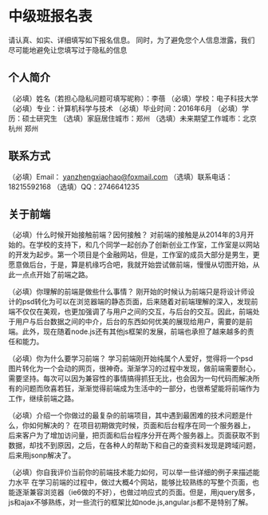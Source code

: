 # 中级班报名表

请认真、如实、详细填写如下报名信息。
同时，为了避免您个人信息泄露，我们尽可能地避免让您填写过于隐私的信息

## 个人简介

（必填）姓名（若担心隐私问题可填写昵称）：李蓓
（必填）学校：电子科技大学
（必填）专业：计算机科学与技术
（必填）毕业时间：2016年6月
（必填）学历：硕士研究生
（选填）家庭居住城市：郑州
（选填）未来期望工作城市：北京 杭州 郑州

## 联系方式

（必填）Email： yanzhengxiaohao@foxmail.com
（选填）联系电话：18215592168
（选填）QQ：2746641235

## 关于前端

（必填）什么时候开始接触前端？因何接触？
         对前端的接触是从2014年的3月开始的。在学校的支持下，和几个同学一起创办了创新创业工作室，工作室是以网站的开发为起步。第一个项目是个金融网站，但是，工作室的成员大部分是男生，更愿意做后台，于是，算是机缘巧合吧，我就开始尝试做前端，慢慢从切图开始，从此一点点开始了前端之路。

（必填）你理解的前端是做些什么事情？
	刚开始的时候认为前端只是将设计师设计的psd转化为可以在浏览器端的静态页面，后来随着对前端理解的深入，发现前端不仅仅在美观，也更加强调了与用户之间的交互，与后台的交互。因此，前端处于用户与后台数据之间的中介，后台的东西如何优美的展现给用户，需要的是前端。此外，现在随着node.js还有其他js框架的发展，前端也承担了越来越多的责任和能力。

（必填）你为什么要学习前端？
	学习前端刚开始纯属个人爱好，觉得将一个psd图片转化为一个会动的网页，很神奇。渐渐学习的过程中发现，做前端需要耐心，需要坚持。每次可以因为兼容性的事情搞得抓狂无比，也会因为一句代码而解决所有的问题而欣喜若狂，渐渐觉得前端成为生活中的一部分，也很希望能将前端作为工作，继续前端之路。

（必填）介绍一个你做过的最复杂的前端项目，其中遇到最困难的技术问题是什么，你如何解决的？
	在项目初期做完时候，页面和后台程序在同一个服务器上，后来客户为了增加访问量，把页面和后台程序分开在两个服务器上。页面获取不到数据，却找不到原因，之后，在各种人的帮助下和自己的查资料发现是跨域问题，后来用jsonp解决了。

（必填）你自我评价当前你的前端技术能力如何，可以举一些详细的例子来描述能力水平
	在学习前端的过程中，做过大概4个网站，能够比较熟练的写整个页面，也能逐渐兼容浏览器（ie6做的不好），也做过响应式的页面。但是，用jquery居多，js和ajax不够熟练，对一些流行的框架比如node.js,angular.js都不是特别了解。

